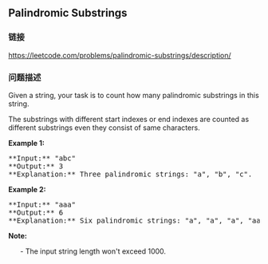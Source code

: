 ## Palindromic Substrings  
### 链接  
https://leetcode.com/problems/palindromic-substrings/description/  
### 问题描述

Given a string, your task is to count how many palindromic substrings in this string.



The substrings with different start indexes or end indexes are counted as different substrings even they consist of same characters. 


**Example 1:**<br />
<pre>
**Input:** "abc"
**Output:** 3
**Explanation:** Three palindromic strings: "a", "b", "c".
</pre>


**Example 2:**<br />
<pre>
**Input:** "aaa"
**Output:** 6
**Explanation:** Six palindromic strings: "a", "a", "a", "aa", "aa", "aaa".
</pre>


**Note:**<br>
<ol>
- The input string length won't exceed 1000.
</ol>

